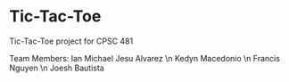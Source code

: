 # Tic-Tac-Toe
Tic-Tac-Toe project for CPSC 481

Team Members:
Ian Michael Jesu Alvarez \n
Kedyn Macedonio \n
Francis Nguyen \n
Joesh Bautista
